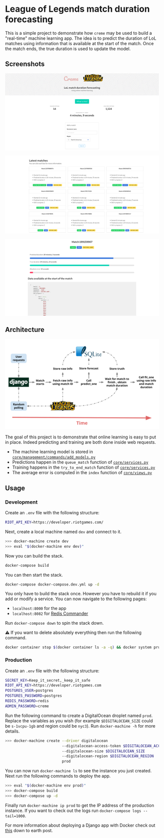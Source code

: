 # League of Legends match duration forecasting

This is a simple project to demonstrate how `creme` may be used to build a "real-time" machine learning app. The idea is to predict the duration of LoL matches using information that is available at the start of the match. Once the match ends, the true duration is used to update the model.

## Screenshots

![home](screenshots/home.png)

![matches](screenshots/matches.png)

![matches](screenshots/match.png)

## Architecture

![architecture](screenshots/architecture.svg)

The goal of this project is to demonstrate that online learning is easy to put in place. Indeed predicting and training are both done inside web requests.

- The machine learning model is stored in [`core/management/commands/add_models.py`](core/management/commands/add_models.py)
- Predictions happen in the `queue_match` function of [`core/services.py`](core/services.py)
- Training happens in the `try_to_end_match` function of [`core/services.py`](core/services.py)
- The average error is computed in the `index` function of [`core/views.py`](core/views.py)

## Usage

### Development

Create an `.env` file with the following structure:

```sh
RIOT_API_KEY=https://developer.riotgames.com/
```

Next, create a local machine named `dev` and connect to it.

```sh
>>> docker-machine create dev
>>> eval "$(docker-machine env dev)"
```

Now you can build the stack.

```sh
docker-compose build
```

You can then start the stack.

```sh
docker-compose docker-compose.dev.yml up -d
```

You only have to build the stack once. However you have to rebuild it if you add or modify a service. You can now navigate to the following pages:

- `localhost:8000` for the app
- `localhost:8082` for [Redis Commander](http://joeferner.github.io/redis-commander/)

Run `docker-compose down` to spin the stack down.

:warning: If you want to delete absolutely everything then run the following command.

```sh
docker container stop $(docker container ls -a -q) && docker system prune -a -f --volumes
```

### Production

Create an `.env` file with the following structure:

```sh
SECRET_KEY=Keep_it_secret,_keep_it_safe
RIOT_API_KEY=https://developer.riotgames.com
POSTGRES_USER=postgres
POSTGRES_PASSWORD=postgres
REDIS_PASSWORD=redis
ADMIN_PASSWORD=creme
```

Run the following command to create a DigitalOcean droplet named `prod`. Replace the variables as you wish (for example `$DIGITALOCEAN_SIZE` could be `s-1vcpu-1gb` and region could be `nyc3`). Run `docker-machine -h` for more details.

```sh
>>> docker-machine create --driver digitalocean
                          --digitalocean-access-token $DIGITALOCEAN_ACCESS_TOKEN
                          --digitalocean-size $DIGITALOCEAN_SIZE
                          --digitalocean-region $DIGITALOCEAN_REGION
                          prod
```

You can now run `docker-machine ls` to see the instance you just created. Next run the following commands to deploy the app.

```sh
>>> eval "$(docker-machine env prod)"
>>> docker-compose build
>>> docker-compose up -d
```

Finally run `docker-machine ip prod` to get the IP address of the production instance. If you want to check out the logs run `docker-compose logs --tail=1000`.

For more information about deploying a Django app with Docker check out [this](https://realpython.com/django-development-with-docker-compose-and-machine/) down to earth post.
